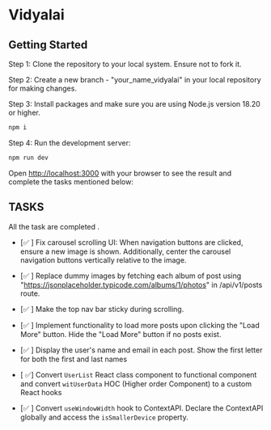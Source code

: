 # Vidyalai
## Getting Started

Step 1: Clone the repository to your local system. Ensure not to fork it.

Step 2: Create a new branch - "your_name_vidyalai" in your local repository for making changes.

Step 3: Install packages and make sure you are using Node.js version 18.20 or higher.

```bash
npm i
```

Step 4: Run the development server:

```bash
npm run dev
```

Open [http://localhost:3000](http://localhost:3000) with your browser to see the result and complete the tasks mentioned below:

## TASKS
All the task are completed .
- [✅ ] Fix carousel scrolling UI: When navigation buttons are clicked, ensure a new image is shown. Additionally, center the carousel navigation buttons vertically relative to the image.
- [✅ ] Replace dummy images by fetching each album of post using "https://jsonplaceholder.typicode.com/albums/1/photos" in /api/v1/posts route.
- [✅ ] Make the top nav bar sticky during scrolling.
- [✅ ] Implement functionality to load more posts upon clicking the "Load More" button. Hide the "Load More" button if no posts exist.
- [✅ ] Display the user's name and email in each post. Show the first letter for both the first and last names

- [ ✅] Convert `UserList` React class component to functional component and convert `witUserData` HOC (Higher order Component) to a custom React hooks
- [✅ ] Convert `useWindowWidth` hook to ContextAPI. Declare the ContextAPI globally and access the `isSmallerDevice` property.





